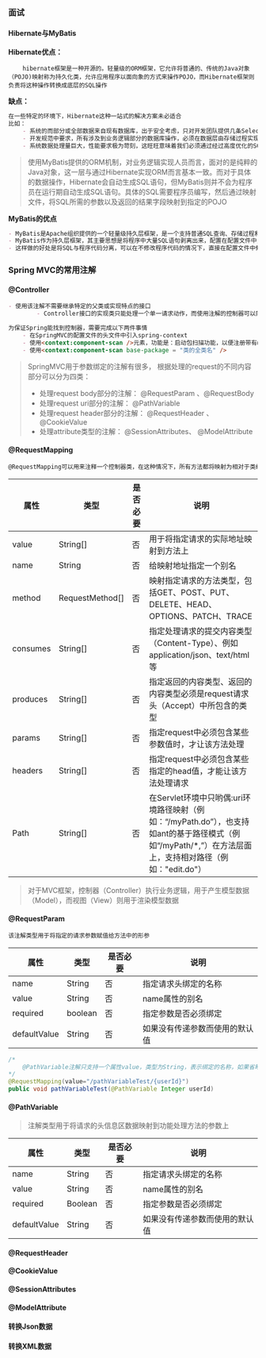 ### 面试

#### Hibernate与MyBatis

**Hibernate优点：**

		hibernate框架是一种开源的。轻量级的ORM框架，它允许将普通的、传统的Java对象（POJO)映射称为持久化类，允许应用程序以面向象的方式来操作POJO，而Hibernate框架则负责将这种操作转换成底层的SQL操作

**缺点：**

~~~markdown
在一些特定的环境下，Hibernate这种一站式的解决方案未必适合
比如：
	- 系统的而部分或全部数据来自现有数据库，出于安全考虑，只对开发团队提供几条Select SQL（或存储过程）以获取所需数据，具体的表结构不予公开。
	- 开发规范中要求，所有涉及到业务逻辑部分的数据库操作，必须在数据层由存储过程实现
	- 系统数据处理量巨大，性能要求极为苛刻，这旺旺意味着我们必须通过经过高度优化的SQL语句（或存储过程）才能达到系统性能设计指标
~~~

> 使用MyBatis提供的ORM机制，对业务逻辑实现人员而言，面对的是纯粹的Java对象，这一层与通过Hibernate实现ORM而言基本一致。而对于具体的数据操作，Hibernate会自动生成SQL语句，但MyBatis则并不会为程序员在运行期自动生成SQL语句。具体的SQL需要程序员编写，然后通过映射文件，将SQL所需的参数以及返回的结果字段映射到指定的POJO

**MyBatis的优点**

~~~markdown
- MyBatis是Apache组织提供的一个轻量级持久层框架，是一个支持普通SQL查询、存储过程和高级映射的优秀持久层框架。MyBatis消除了几乎所有的JDBC代码和参数的手工设置过程以及对结果集的检索封装。MyBatis可以使用简单的XML或注解进行配置和原始映射，将接口和Java的POJO映射成数据库中的记录
- MyBatis作为持久层框架，其主要思想是将程序中大量SQL语句剥离出来，配置在配置文件中，实现SQL的灵活配置。
- 这样做的好处是将SQL与程序代码分离，可以在不修改程序代码的情况下，直接在配置文件中修改SQL
~~~

### Spring MVC的常用注解

#### @Controller

~~~markdown
- 使用该注解不需要继承特定的父类或实现特点的接口
		- Controller接口的实现类只能处理一个单一请求动作，而使用注解的控制器可以同时处理多个请求动作，更加灵活

为保证Spring能找到控制器，需要完成以下两件事情
	- 在SpringMVC的配置文件的头文件中引入spring-context
	- 使用<context:component-scan />元素，功能是：启动包扫描功能，以便注册带有@Controller、@Service、@repository、@Component等注解的类成为Spring的Bean
	- 使用<context:component-scan base-package = "类的全类名" />
~~~

> SpringMVC用于参数绑定的注解有很多， 根据处理的request的不同内容部分可以分为四类：
>
> 	- 处理request body部分的注解： @RequestParam 、@RequestBody
> 	- 处理request uri部分的注解： @PathVariable
> 	- 处理request header部分的注解： @RequestHeader 、@CookieValue
> 	- 处理attribute类型的注解： @SessionAttributes、 @ModelAttribute

#### @RequestMapping

~~~markdown
@RequestMapping可以用来注释一个控制器类，在这种情况下，所有方法都将映射为相对于类级别的请求，表示该控制器处理的所有请求都被映射到value属性所指示的路径下
~~~

| 属性     | 类型            | 是否必要 | 说明                                                         |
| -------- | --------------- | -------- | ------------------------------------------------------------ |
| value    | String[]        | 否       | 用于将指定请求的实际地址映射到方法上                         |
| name     | String          | 否       | 给映射地址指定一个别名                                       |
| method   | RequestMethod[] | 否       | 映射指定请求的方法类型，包括GET、POST、PUT、DELETE、HEAD、OPTIONS、PATCH、TRACE |
| consumes | String[]        | 否       | 指定处理请求的提交内容类型（Content-Type）、例如application/json、text/html等 |
| produces | String[]        | 否       | 指定返回的内容类型、返回的内容类型必须是request请求头（Accept）中所包含的类型 |
| params   | String[]        | 否       | 指定request中必须包含某些参数值时，才让该方法处理            |
| headers  | String[]        | 否       | 指定request中必须包含某些指定的head值，才能让该方法处理请求  |
| Path     | String[]        | 否       | 在Servlet环境中只哟偶:uri环境路径映射（例如：“/myPath.do”），也支持如ant的基于路径模式（例如“/myPath/*,”）在方法层面上，支持相对路径（例如："edit.do"） |

> 对于MVC框架，控制器（Controller）执行业务逻辑，用于产生模型数据（Model），而视图（View）则用于渲染模型数据

#### @RequestParam

~~~markdown
该注解类型用于将指定的请求参数赋值给方法中的形参
~~~

| 属性         | 类型    | 是否必要 | 说明                           |
| ------------ | ------- | -------- | ------------------------------ |
| name         | String  | 否       | 指定请求头绑定的名称           |
| value        | String  | 否       | name属性的别名                 |
| required     | boolean | 否       | 指定参数是否必须绑定           |
| defaultValue | String  | 否       | 如果没有传递参数而使用的默认值 |

~~~java
/*
	@PathVariable注解只支持一个属性value，类型为String，表示绑定的名称，如果省略则默认绑定同名参数
*/
@RequestMapping(value="/pathVariableTest/{userId}")
public void pathVariableTest(@PathVariable Integer userId)
~~~

#### @PathVariable

> 注解类型用于将请求的头信息区数据映射到功能处理方法的参数上

| 属性         | 类型    | 是否必要 | 说明                           |
| ------------ | ------- | -------- | ------------------------------ |
| name         | String  | 否       | 指定请求头绑定的名称           |
| value        | String  | 否       | name属性的别名                 |
| required     | Boolean | 否       | 指定参数是否必须绑定           |
| defaultValue | String  | 否       | 如果没有传递参数而使用的默认值 |

#### @RequestHeader

#### @CookieValue

#### @SessionAttributes

#### @ModelAttribute

#### 转换Json数据

#### 转换XML数据